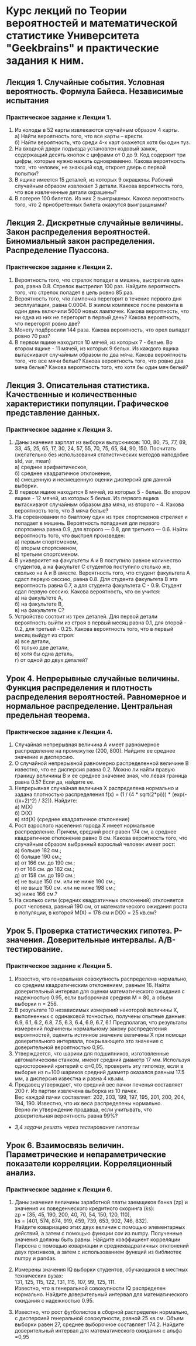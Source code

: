 # Курс лекций по Теории вероятностей и математической статистике Университета "Geekbrains" и практические задания к ним.

## Лекция 1. Случайные события. Условная вероятность. Формула Байеса. Независимые испытания

### Практическое задание к Лекции 1.
1. Из колоды в 52 карты извлекаются случайным образом 4 карты.  
   a) Найти вероятность того, что все карты – крести.   
   б) Найти вероятность, что среди 4-х карт окажется хотя бы один туз.  
2. На входной двери подъезда установлен кодовый замок, содержащий десять кнопок с цифрами от 0 до 9. Код содержит три цифры, которые нужно нажать одновременно. Какова вероятность того, что человек, не знающий код, откроет дверь с первой попытки?  
4. В ящике имеется 15 деталей, из которых 9 окрашены. Рабочий случайным образом извлекает 3 детали. Какова вероятность того, что все извлеченные детали окрашены?  
5. В лотерее 100 билетов. Из них 2 выигрышных. Какова вероятность того, что 2 приобретенных билета окажутся выигрышными?  

## Лекция 2. Дискретные случайные величины. Закон распределения вероятностей. Биномиальный закон распределения. Распределение Пуассона.  

### Практическое задание к Лекции 2.  
1. Вероятность того, что стрелок попадет в мишень, выстрелив один раз, равна 0.8. Стрелок выстрелил 100 раз. Найдите вероятность того, что стрелок попадет в цель ровно 85 раз.  
2. Вероятность того, что лампочка перегорит в течение первого дня эксплуатации, равна 0.0004. В жилом комплексе после ремонта в один день включили 5000 новых лампочек. Какова вероятность, что ни одна из них не перегорит в первый день? Какова вероятность, что перегорят ровно две?  
3. Монету подбросили 144 раза. Какова вероятность, что орел выпадет ровно 70 раз?  
4. В первом ящике находится 10 мячей, из которых 7 - белые. Во втором ящике - 11 мячей, из которых 9 белых. Из каждого ящика вытаскивают случайным образом по два мяча. Какова вероятность того, что все мячи белые? Какова вероятность того, что ровно два мяча белые? Какова вероятность того, что хотя бы один мяч белый?  

## Лекция 3. Описательная статистика. Качественные и количественные характеристики популяции. Графическое представление данных.  

### Практическое задание к Лекции 3.  
1. Даны значения зарплат из выборки выпускников: 100, 80, 75, 77, 89, 33, 45, 25, 65, 17, 30, 24, 57, 55, 70, 75, 65, 84, 90, 150. Посчитать (желательно без использования статистических методов наподобие std, var, mean)  
   а) среднее арифметическое,  
   б) среднее квадратичное отклонение,  
   в) смещенную и несмещенную оценки дисперсий для данной выборки.  
2. В первом ящике находится 8 мячей, из которых 5 - белые. Во втором ящике - 12 мячей, из которых 5 белых. Из первого ящика вытаскивают случайным образом два мяча, из второго - 4. Какова вероятность того, что 3 мяча белые?  
3. На соревновании по биатлону один из трех спортсменов стреляет и попадает в мишень. Вероятность попадания для первого спортсмена равна 0.9, для второго — 0.8, для третьего — 0.6. Найти вероятность того, что выстрел произведен:  
   a) первым спортсменом,   
   б) вторым спортсменом,  
   в) третьим спортсменом.
4. В университет на факультеты A и B поступило равное количество студентов, а на факультет C студентов поступило столько же, сколько на A и B вместе. Вероятность того, что студент факультета A сдаст первую сессию, равна 0.8. Для студента факультета B эта вероятность равна 0.7, а для студента факультета C - 0.9. Студент сдал первую сессию. Какова вероятность, что он учится:  
   a) на факультете A,  
   б) на факультете B,  
   в) на факультете C?  
5. Устройство состоит из трех деталей. Для первой детали вероятность выйти из строя в первый месяц равна 0.1, для второй - 0.2, для третьей - 0.25. Какова вероятность того, что в первый месяц выйдут из строя:  
   а) все детали,  
   б) только две детали,  
   в) хотя бы одна деталь,  
   г) от одной до двух деталей?  

## Урок 4. Непрерывные случайные величины. Функция распределения и плотность распределения вероятностей. Равномерное и нормальное распределение. Центральная предельная теорема.  

### Практическое задание к Лекции 4.
1. Случайная непрерывная величина A имеет равномерное распределение на промежутке (200, 800]. Найдите ее среднее значение и дисперсию.  
2. О случайной непрерывной равномерно распределенной величине B известно, что ее дисперсия равна 0.2. Можно ли найти правую границу величины B и ее среднее значение зная, что левая граница равна 0.5? Если да, найдите ее.  
3. Непрерывная случайная величина X распределена нормально и задана плотностью распределения f(x) = (1 / (4 * sqrt(2*pi))) * (exp(-((x+2)^2) / 32)). Найдите:  
   а) M(X)  
   б) D(X)  
   в) std(X) (среднее квадратичное отклонение)  
4. Рост взрослого населения города X имеет нормальное распределение. Причем, средний рост равен 174 см, а среднее квадратичное отклонение равно 8 см. Какова вероятность того, что случайным образом выбранный взрослый человек имеет рост:  
   а) больше 182 см.;  
   б) больше 190 см.;  
   в) от 166 см. до 190 см.;  
   г) от 166 см. до 182 см.;  
   д) от 158 см. до 190 см.;  
   е) не выше 150 см. или не ниже 190 см.;  
   ё) не выше 150 см. или не ниже 198 см.;  
   ж) ниже 166 см.?  
5. На сколько сигм (средних квадратичных отклонений) отклоняется рост человека, равный 190 см, от математического ожидания роста в популяции, в которой M(X) = 178 см и D(X) = 25 кв.см?

## Урок 5. Проверка статистических гипотез. P-значения. Доверительные интервалы. A/B-тестирование.  

### Практическое задание к Лекции 5.  
1. Известно, что генеральная совокупность распределена нормально, со средним квадратическим отклонением, равным 16. Найти доверительный интервал для оценки математического ожидания с надежностью 0.95, если выборочная средняя M = 80, а объем выборки n = 256.  
2. В результате 10 независимых измерений некоторой величины X, выполненных с одинаковой точностью, получены опытные данные: 6.9, 6.1, 6.2, 6.8, 7.5, 6.3, 6.4, 6.9, 6.7, 6.1 Предполагая, что результаты измерений подчинены нормальному закону распределения вероятностей, оценить истинное значение величины X при помощи доверительного интервала, покрывающего это значение с доверительной вероятностью 0,95.  
3. Утверждается, что шарики для подшипников, изготовленные автоматическим станком, имеют средний диаметр 17 мм. Используя односторонний критерий с α=0,05, проверить эту гипотезу, если в выборке из n=100 шариков средний диаметр оказался равным 17.5 мм, а дисперсия известна и равна 4 кв.мм.  
4. Продавец утверждает, что средний вес пачки печенья составляет 200 г. Из партии извлечена выборка из 10 пачек.  
Вес каждой пачки составляет: 202, 203, 199, 197, 195, 201, 200, 204, 194, 190. Известно, что их веса распределены нормально.  
Верно ли утверждение продавца, если учитывать, что доверительная вероятность равна 99%?  

* <i>3,4 задачи решать через тестирование гипотезы</i>  

## Урок 6. Взаимосвязь величин. Параметрические и непараметрические показатели корреляции. Корреляционный анализ.  

### Практическое задание к Лекции 6.  
1. Даны значения величины заработной платы заемщиков банка (zp) и значения их поведенческого кредитного скоринга (ks):  
zp = [35, 45, 190, 200, 40, 70, 54, 150, 120, 110],  
ks = [401, 574, 874, 919, 459, 739, 653, 902, 746, 832].  
Найдите ковариацию этих двух величин с помощью элементарных действий, а затем с помощью функции cov из numpy. Полученные значения должны быть равны. Найдите коэффициент корреляции Пирсона с помощью ковариации и среднеквадратичных отклонений двух признаков, а затем с использованием функций из библиотек numpy и pandas.  

2. Измерены значения IQ выборки студентов, обучающихся в местных технических вузах:  
131, 125, 115, 122, 131, 115, 107, 99, 125, 111.  
Известно, что в генеральной совокупности IQ распределен нормально. Найдите доверительный интервал для математического ожидания с надежностью 0.95.  

3. Известно, что рост футболистов в сборной распределен нормально, с дисперсией генеральной совокупности, равной 25 кв.см. Объем выборки равен 27, среднее выборочное составляет 174.2. Найдите доверительный интервал для математического ожидания с альфа =0,95  

